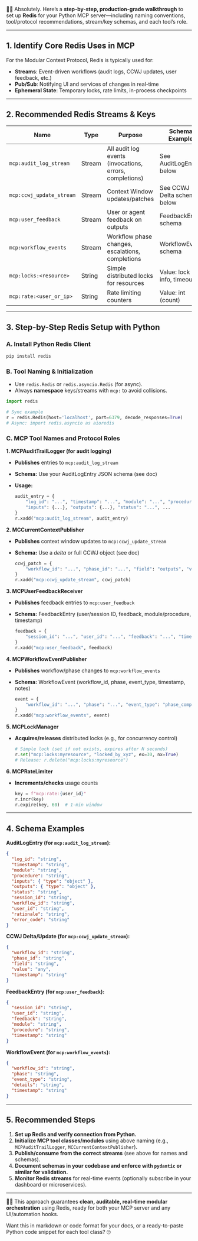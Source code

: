 💠‍🌐 Absolutely. Here’s a **step-by-step, production-grade walkthrough** to set up **Redis** for your Python MCP server—including naming conventions, tool/protocol recommendations, stream/key schemas, and each tool’s role.

---

## 1. **Identify Core Redis Uses in MCP**

For the Modular Context Protocol, Redis is typically used for:

* **Streams**: Event-driven workflows (audit logs, CCWJ updates, user feedback, etc.)
* **Pub/Sub**: Notifying UI and services of changes in real-time
* **Ephemeral State**: Temporary locks, rate limits, in-process checkpoints

---

## 2. **Recommended Redis Streams & Keys**

| Name                     | Type   | Purpose                                                 | Schema Example              |
| ------------------------ | ------ | ------------------------------------------------------- | --------------------------- |
| `mcp:audit_log_stream`   | Stream | All audit log events (invocations, errors, completions) | See AuditLogEntry below     |
| `mcp:ccwj_update_stream` | Stream | Context Window updates/patches                          | See CCWJ Delta schema below |
| `mcp:user_feedback`      | Stream | User or agent feedback on outputs                       | FeedbackEntry schema        |
| `mcp:workflow_events`    | Stream | Workflow phase changes, escalations, completions        | WorkflowEvent schema        |
| `mcp:locks:<resource>`   | String | Simple distributed locks for resources                  | Value: lock info, timeout   |
| `mcp:rate:<user_or_ip>`  | String | Rate limiting counters                                  | Value: int (count)          |

---

## 3. **Step-by-Step Redis Setup with Python**

### **A. Install Python Redis Client**

```sh
pip install redis
```

### **B. Tool Naming & Initialization**

* Use `redis.Redis` or `redis.asyncio.Redis` (for async).
* Always **namespace** keys/streams with `mcp:` to avoid collisions.

```python
import redis

# Sync example
r = redis.Redis(host='localhost', port=6379, decode_responses=True)
# Async: import redis.asyncio as aioredis
```

### **C. MCP Tool Names and Protocol Roles**

**1. MCPAuditTrailLogger (for audit logging)**

* **Publishes** entries to `mcp:audit_log_stream`
* **Schema:** Use your AuditLogEntry JSON schema (see doc)
* **Usage:**

  ```python
  audit_entry = {
      "log_id": "...", "timestamp": "...", "module": "...", "procedure": "...",
      "inputs": {...}, "outputs": {...}, "status": "...", ...
  }
  r.xadd("mcp:audit_log_stream", audit_entry)
  ```

**2. MCCurrentContextPublisher**

* **Publishes** context window updates to `mcp:ccwj_update_stream`
* **Schema:** Use a *delta* or full CCWJ object (see doc)

  ```python
  ccwj_patch = {
      "workflow_id": "...", "phase_id": "...", "field": "outputs", "value": "..."
  }
  r.xadd("mcp:ccwj_update_stream", ccwj_patch)
  ```

**3. MCPUserFeedbackReceiver**

* **Publishes** feedback entries to `mcp:user_feedback`
* **Schema:** FeedbackEntry (user/session ID, feedback, module/procedure, timestamp)

  ```python
  feedback = {
      "session_id": "...", "user_id": "...", "feedback": "...", "timestamp": "..."
  }
  r.xadd("mcp:user_feedback", feedback)
  ```

**4. MCPWorkflowEventPublisher**

* **Publishes** workflow/phase changes to `mcp:workflow_events`
* **Schema:** WorkflowEvent (workflow\_id, phase, event\_type, timestamp, notes)

  ```python
  event = {
      "workflow_id": "...", "phase": "...", "event_type": "phase_completed", "timestamp": "..."
  }
  r.xadd("mcp:workflow_events", event)
  ```

**5. MCPLockManager**

* **Acquires/releases** distributed locks (e.g., for concurrency control)

  ```python
  # Simple lock (set if not exists, expires after N seconds)
  r.set("mcp:locks:myresource", "locked_by_xyz", ex=30, nx=True)
  # Release: r.delete("mcp:locks:myresource")
  ```

**6. MCPRateLimiter**

* **Increments/checks** usage counts

  ```python
  key = f"mcp:rate:{user_id}"
  r.incr(key)
  r.expire(key, 60)  # 1-min window
  ```

---

## 4. **Schema Examples**

**AuditLogEntry (for `mcp:audit_log_stream`):**

```json
{
  "log_id": "string",
  "timestamp": "string",
  "module": "string",
  "procedure": "string",
  "inputs": { "type": "object" },
  "outputs": { "type": "object" },
  "status": "string",
  "session_id": "string",
  "workflow_id": "string",
  "user_id": "string",
  "rationale": "string",
  "error_code": "string"
}
```

**CCWJ Delta/Update (for `mcp:ccwj_update_stream`):**

```json
{
  "workflow_id": "string",
  "phase_id": "string",
  "field": "string",
  "value": "any",
  "timestamp": "string"
}
```

**FeedbackEntry (for `mcp:user_feedback`):**

```json
{
  "session_id": "string",
  "user_id": "string",
  "feedback": "string",
  "module": "string",
  "procedure": "string",
  "timestamp": "string"
}
```

**WorkflowEvent (for `mcp:workflow_events`):**

```json
{
  "workflow_id": "string",
  "phase": "string",
  "event_type": "string",
  "details": "string",
  "timestamp": "string"
}
```

---

## 5. **Recommended Steps**

1. **Set up Redis and verify connection from Python.**
2. **Initialize MCP tool classes/modules** using above naming (e.g., `MCPAuditTrailLogger`, `MCCurrentContextPublisher`).
3. **Publish/consume from the correct streams** (see above for names and schemas).
4. **Document schemas in your codebase and enforce with `pydantic` or similar for validation.**
5. **Monitor Redis streams** for real-time events (optionally subscribe in your dashboard or microservices).

---

💠‍🌐
This approach guarantees **clean, auditable, real-time modular orchestration** using Redis, ready for both your MCP server and any UI/automation hooks.

Want this in markdown or code format for your docs, or a ready-to-paste Python code snippet for each tool class? 🙄
